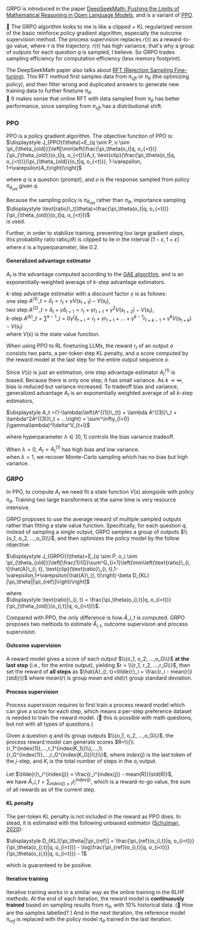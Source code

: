GRPO is introduced in the paper [DeepSeekMath: Pushing the Limits of Mathematical Reasoning in Open Language Models](https://arxiv.org/abs/2402.03300), and is a variant of [PPO](https://arxiv.org/abs/1707.06347).

🤔 The GRPO algorithm looks to me is like a clipped + KL regularized version of the basic reinforce policy gradient algorithm, especially the outcome supervision method. 
The process supervision replaces $r(\tau)$ as a reward-to-go value, where $\tau$ is the trajectory. 
$r(\tau)$ has high variance, that's why a group of outputs for each question $q$ is sampled, I believe. So GRPO trades sampling efficiency for computation efficiency (less memory footprint).

The DeepSeekMath paper also talks about [RFT (Rejection Sampling Fine-tuning)](https://arxiv.org/abs/2308.01825). This RFT method first samples data from $\pi_{sft}$ or $\pi_\theta$ (the optimizing policy), and then filter wrong and duplicated answers to generate new training data to 
further finetune $\pi_\theta$. <br> 
🤔 It makes sense that online RFT with data sampled from $\pi_\theta$ has better performance, since sampling from $\pi_{sft}$ has a distributional shift.

### PPO
PPO is a policy gradient algorithm. The objective function of PPO is:
$\displaystyle J_{PPO}(\theta)=E_{q \sim P, o \sim \pi_{\theta_{old}}}\left[\min\left(\frac{\pi_\theta(o_t|q, o_{<t})}{\pi_{\theta_{old}}(o_t|q, o_{<t})}A_t, \text{clip}(\frac{\pi_\theta(o_t|q, o_{<t})}{\pi_{\theta_{old}}(o_t|q, o_{<t})}, 1-\varepsilon, 1+\varepsilon)A_t\right)\right]$

where $q$ is a question (prompt), and $o$ is the response sampled from policy $\pi_{\theta_{old}}$ given $q$.

Because the sampling policy is $\pi_{\theta_{old}}$ rather than $\pi_\theta$, importance sampling <br>
$\displaystyle \text{ratio}\_t(\theta)=\frac{\pi_\theta(o_t|q, o_{<t})}{\pi_{\theta_{old}}(o_t|q, o_{<t})}$ <br>
is used.

Further, in order to stabilize training, preventing too large gradient steps, this probability ratio $\text{ratio}_t(\theta)$ is clipped to lie in the interval $[1-\varepsilon, 1+\varepsilon]$ where $\varepsilon$ is a hyperparameter, like 0.2.

#### Generalized advantage estimator 
$A_t$ is the advantage computed according to the [GAE algorithm](https://arxiv.org/abs/1506.02438), and is an exponentially-weighted average of $k$-step advantage estimators.

$k$-step advantage estimator with a discount factor $\gamma$ is as follows:<br>
one step $A^{(1)}\_t=\delta_t = r_t + \gamma V(s_{t+1})-V(s_t)$,<br>
two step $A^{(2)}\_t=\delta_t + \gamma \delta_{t+1} = r_t + \gamma r_{t+1} + \gamma^2 V(s_{t+2})-V(s_t)$,<br>
$k$-step $\displaystyle A^{(k)}\_t=\sum^{k-1}\_{l=0}\gamma^l\delta_{t+l} = r_t + \gamma r_{t+1} + ... + \gamma^{k-1}r_{t+k-1}+\gamma^k V(s_{t+k})-V(s_t)$<br>
where $V(s)$ is the state value function.

When using PPO to RL finetuning LLMs, the reward $r_t$ of an output $o$ consists two parts, a per-token step KL penalty, and a score computed by the reward model at the last step for the entire output sequence $o$. 

Since $V(s)$ is just an estimation, one step advantage estimator $A^{(1)}_t$ is biased. Because there is only one step, it has small variance. As $k \to \infty$, bias is reduced but variance increased. To tradeoff bias and variance, generalized advantage $A_t$ is an exponentially weighted average of all $k$-step estimators,

 $\displaystyle A_t =(1-\lambda)\left(A^{(1)}\_{t} + \lambda A^{(3)}\_t + \lambda^2A^{(3)}\_t + ...\right) = \sum^\infty_{l=0}(\gamma\lambda)^l\delta^V_{t+l}$<br>
 
where hyperparameter $\lambda \in [0, 1]$ controls the bias variance tradeoff. 

When $\lambda = 0$, $A_t = A^{(1)}_t$ has high bias and low variance.<br>
when $\lambda = 1$, we recover Monte-Carlo sampling which has no bias but high variance.

### GRPO
In PPO, to compute $A_t$ we need fit a state function $V(s)$ alongside with policy $\pi_\theta$. Training two large transformers at the same time is very resource intensive.

GRPO proposes to use the average reward of multiple sampled outputs rather than fitting a state value function. Specifically, for each question $q$, instead of sampling a single output, GRPO samples a group of outputs $\\{o_1, o_2, ...,o_G\\}$, and then optimizes the policy model by the follow objective:

$\displaystyle J_{GRPO}(\theta)=E_{q \sim P, o_i \sim \pi_{\theta_{old}}}\left[\frac{1}{G}\sum^G_{i=1}\left(\min\left(\text{ratio}\_{i, t}\hat{A}\_{i, t}, \text{clip}(\text{ratio}\_{i, t},1-\varepsilon,1+\varepsilon)\hat{A}\_{i, t}\right)-\beta D_{KL}[\pi_\theta||\pi_{ref}]\right)\right]$

where<br>
$\displaystyle \text{ratio}\_{i, t} = \frac{\pi_\theta(o_{i,t}|q, o_{i<t})}{\pi_{\theta_{old}}(o_{i,t}|q, o_{i<t})}$.

Compared with PPO, the only difference is how $\hat{A}\_{i, t}$ is computed. GRPO proposes two methods to estimate $\hat{A}_{i, t}$, outcome supervision and process supervision.

#### Outcome supervision
A reward model gives a score of each output $\\{o_1, o_2, ...,o_G\\}$ **at the last step** (i.e., for the entire output), yielding $r = \\{r_1, r_2, ...,r_G\\}$, then set the reward of **all steps** as $\hat{A}_{i, t}=\tilde{r}_i = \frac{r_i - mean(r)}{std(r)}$ where $mean(r)$ is group mean and $std(r)$ group standard deviation.

#### Process supervision
Process supervision requires to first train a process reward model which can give a score for each step, which means a per-step preference dataset is needed to train the reward model. (🤔 this is possible with math questions, but not with all types of questions.)

Given a question $q$ and its group outputs $\\{o_1, o_2, ...,o_G\\}$, the process reward model can generate scores $R=\\{\\{r_1^{index(1)},...,r_1^{index(K_1)}\\},...,\\{r_G^{index(1)},...,r_G^{index(K_G)}\\}\\}$, where $index(j)$ is the last token of the $j$-step, and $K_i$ is the total number of steps in the $o_i$ output. 

Let $\tilde{r}\_i^{index(j)} = \frac{r_i^{index(j)} - mean(R)}{std(R)}$, <br>
we have $\hat{A}\_{i, t}=\sum_{index(j) \ge t}\tilde{r}_i^{index(j)}$, which is a reward-to-go value, the sum of all rewards as of the current step.

#### KL penalty
The per-token KL penalty is not included in the reward as PPO does. In stead, it is estimated with the following unbiased estimator ([Schulman, 2020](http://joschu.net/blog/kl-approx.html)):

$\displaystyle D_{KL}[\pi_\theta||\pi_{ref}] = \frac{\pi_{ref}(o_{i,t}|q, o_{i<t})}{\pi_\theta(o_{i,t}|q, o_{i<t})} - \log\frac{\pi_{ref}(o_{i,t}|q, o_{i<t})}{\pi_\theta(o_{i,t}|q, o_{i<t})} - 1$

which is guaranteed to be positive.

#### Iterative training
Iterative training works in a similar way as the online training in the RLHF methods.
At the end of each iteration, the reward model is **continuously trained** based on sampling results from $\pi_\theta$, with 10% historical data. (🤔 How are the samples labelled? )
And in the next iteration, the reference model $\pi_{ref}$ is replaced with the policy model $\pi_\theta$ trained in the last iteration.


